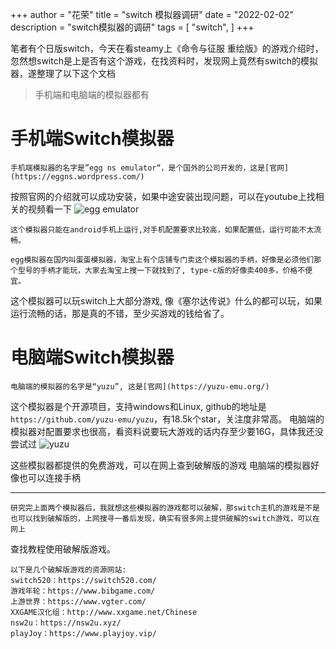 +++
author = "花荣"
title = "switch 模拟器调研"
date = "2022-02-02"
description = "switch模拟器的调研"
tags = [
    "switch",
]
+++

笔者有个日版switch，今天在看steamy上《命令与征服 重绘版》的游戏介绍时，忽然想switch是上是否有这个游戏，在找资料时，发现网上竟然有switch的模拟器，遂整理了以下这个文档
<!--more-->

> 手机端和电脑端的模拟器都有

# 手机端Switch模拟器
	手机端模拟器的名字是”egg ns emulator“，是个国外的公司开发的，这是[官网](https://eggns.wordpress.com/)
按照官网的介绍就可以成功安装，如果中途安装出现问题，可以在youtube上找相关的视频看一下
![egg emulator](https://s2.loli.net/2022/02/03/jzLDiCwMaKZOr8e.png)

	这个模拟器只能在android手机上运行,对手机配置要求比较高，如果配置低，运行可能不太流畅。
	
	egg模拟器在国内叫蛋蛋模拟器，淘宝上有个店铺专门卖这个模拟器的手柄，好像是必须他们那个型号的手柄才能玩，大家去淘宝上搜一下就找到了, type-c版的好像卖400多，价格不便宜。
这个模拟器可以玩switch上大部分游戏, 像《塞尔达传说》什么的都可以玩，如果运行流畅的话，那是真的不错，至少买游戏的钱给省了。

# 电脑端Switch模拟器
	电脑端的模拟器的名字是“yuzu”, 这是[官网](https://yuzu-emu.org/) 
这个模拟器是个开源项目，支持windows和Linux, github的地址是`https://github.com/yuzu-emu/yuzu`，有18.5k个star，关注度非常高。
电脑端的模拟器对配置要求也很高，看资料说要玩大游戏的话内存至少要16G，具体我还没尝试过
![yuzu](https://s2.loli.net/2022/02/03/eOl43fXAsNLicM5.png)

这些模拟器都提供的免费游戏，可以在网上查到破解版的游戏
电脑端的模拟器好像也可以连接手柄

---

	研究完上面两个模拟器后，我就想这些模拟器的游戏都可以破解，那switch主机的游戏是不是也可以找到破解版的，上网搜寻一番后发现，确实有很多网上提供破解的switch游戏，可以在网上
查找教程使用破解版游戏。

	以下是几个破解版游戏的资源网站:
	switch520：https://switch520.com/
	游戏年轮：https://www.bibgame.com/
	上游世界：https://www.vgter.com/
	XXGAME汉化组：http://www.xxgame.net/Chinese
	nsw2u：https://nsw2u.xyz/
	playJoy：https://www.playjoy.vip/


